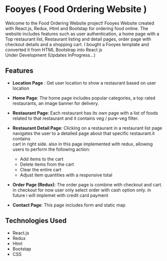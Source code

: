 # Fooyes ( Food Ordering Website )
Welcome to the Food Ordering Website project! Fooyes Website created with React.js, Redux, Html and Bootstap for ordering food online. The website includes features such as user authentication, a home page with a Top restaurant list, Restaurant listing and detail pages, order page with checkout details and a shopping cart.
I bought a Fooyes template and converted it from HTML Bootstrap into React js
<br/>
Under Development (Updates InProgress...)

## Features
- **Location Page** : Get user location to show a restaurant based on user location

- **Home Page**: The home page includes popular categories, a top rated restaurants, an image banner for delivery.

- **Restaurant Page**: Each restaurant has its own page with a list of foods related to that restaurant and it contains veg / pure-veg filter.

- **Restaurant Detail Page**: Clicking on a restaurant in a restaurant list page navigates the user to a detailed page about that specific restaurant.it contains   
   cart in right side. also in this page implemented with redux, allowing users to perform the following action:
  - Add items to the cart
  - Delete items from the cart
  - Clear the entire cart
  - Adjust item quantities with a responsive total
  
- **Order Page (Redux)**: The order page is combine with checkout and cart. in checkout for now user only select order with cash option only. in future i will implemet with credit card payment

- **Contact Page**: This page includes form and static map
  
## Technologies Used

- React.js
- Redux
- Html
- Bootstap
- CSS
  
